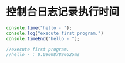 # 控制台日志记录执行时间

```javascript
console.time("hello - ");
console.log("execute first program.")
console.timeEnd("hello - ");

//execute first program.
//hello - : 0.090087890625ms
```

